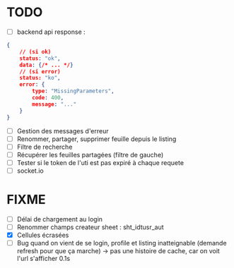 # TODO
- [ ] backend api response :
```json
{
    // (si ok)
    status: "ok",
    data: {/* ... */}
    // (si error)
    status: "ko",
    error: {
        type: "MissingParameters",
        code: 400,
        message: "..."
    }
}
```
- [ ] Gestion des messages d'erreur
- [ ] Renommer, partager, supprimer feuille depuis le listing
- [ ] Filtre de recherche
- [ ] Récupérer les feuilles partagées (filtre de gauche)
- [ ] Tester si le token de l'uti est pas expiré à chaque requete
- [ ] socket.io

# FIXME
- [ ] Délai de chargement au login
- [ ] Renommer champs createur sheet : sht_idtusr_aut
- [x] Cellules écrasées
- [ ] Bug quand on vient de se login, profile et listing inatteignable (demande refresh pour que ça marche) -> pas une histoire de cache, car on voit l'url s'afficher 0.1s